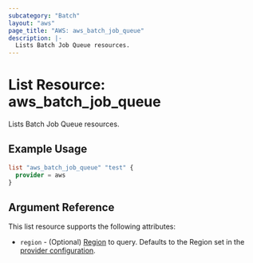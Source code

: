 ```yaml
---
subcategory: "Batch"
layout: "aws"
page_title: "AWS: aws_batch_job_queue"
description: |-
  Lists Batch Job Queue resources.
---
```


# List Resource: aws_batch_job_queue

Lists Batch Job Queue resources.

## Example Usage

```terraform
list "aws_batch_job_queue" "test" {
  provider = aws
}
```

## Argument Reference

This list resource supports the following attributes:

* `region` - (Optional) [Region](https://docs.aws.amazon.com/general/latest/gr/rande.html#regional-endpoints) to query.
  Defaults to the Region set in the [provider configuration](https://registry.terraform.io/providers/hashicorp/aws/latest/docs#aws-configuration-reference).
